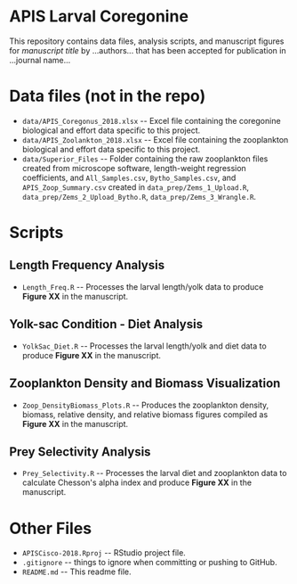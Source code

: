 APIS Larval Coregonine
==========

This repository contains data files, analysis scripts, and manuscript figures for *manuscript title* by ...authors... that has been accepted for publication in ...journal name...


# Data files (not in the repo)
* `data/APIS_Coregonus_2018.xlsx` -- Excel file containing the coregonine biological and effort data specific to this project.
* `data/APIS_Zoolankton_2018.xlsx` -- Excel file containing the zooplankton biological and effort data specific to this project.
* `data/Superior_Files` -- Folder containing the raw zooplankton files created from microscope software, length-weight regression coefficients, and `All_Samples.csv`, `Bytho_Samples.csv`, and `APIS_Zoop_Summary.csv` created in `data_prep/Zems_1_Upload.R`, `data_prep/Zems_2_Upload_Bytho.R`, `data_prep/Zems_3_Wrangle.R`.


# Scripts
## Length Frequency Analysis
* `Length_Freq.R` -- Processes the larval length/yolk data to produce **Figure XX** in the manuscript.

## Yolk-sac Condition - Diet Analysis
* `YolkSac_Diet.R` -- Processes the larval length/yolk and diet data to produce **Figure XX** in the manuscript.

## Zooplankton Density and Biomass Visualization
* `Zoop_DensityBiomass_Plots.R` -- Produces the zooplankton density, biomass, relative density, and relative biomass figures compiled as **Figure XX** in the manuscript.

## Prey Selectivity Analysis
* `Prey_Selectivity.R` -- Processes the larval diet and zooplankton data to calculate Chesson's alpha index and produce **Figure XX** in the manuscript.


# Other Files
* `APISCisco-2018.Rproj` -- RStudio project file.
* `.gitignore` -- things to ignore when committing or pushing to GitHub.
* `README.md` -- This readme file.
